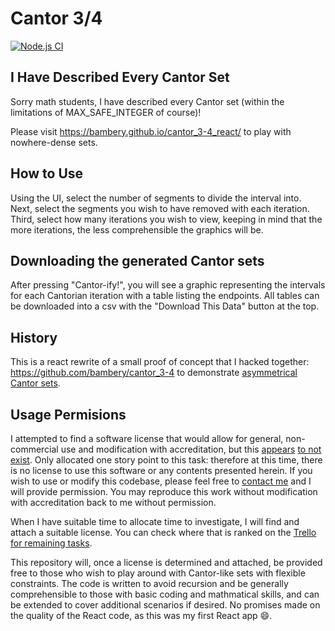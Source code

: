 # Cantor 3/4

[![Node.js CI](https://github.com/bambery/cantor_3-4_react/actions/workflows/node.js.yml/badge.svg?branch=main)](https://github.com/bambery/cantor_3-4_react/actions/workflows/node.js.yml)

## I Have Described Every Cantor Set
Sorry math students, I have described every Cantor set (within the limitations of MAX_SAFE_INTEGER of course)!

Please visit https://bambery.github.io/cantor_3-4_react/ to play with nowhere-dense sets.


## How to Use
Using the UI, select the number of segments to divide the interval into. Next, select the segments you wish to have removed with each iteration. Third, select how many iterations you wish to view, keeping in mind that the more iterations, the less comprehensible the graphics will be.

## Downloading the generated Cantor sets
After pressing "Cantor-ify!", you will see a graphic representing the intervals for each Cantorian iteration with a table listing the endpoints. All tables can be downloaded into a csv with the "Download This Data" button at the top.

## History
This is a react rewrite of a small proof of concept that I hacked together:
https://github.com/bambery/cantor_3-4 to demonstrate [asymmetrical Cantor sets](https://bambery.github.io/cantor_3-4/).

## Usage Permisions
I attempted to find a software license that would allow for general, non-commercial use and modification with accreditation, but this [appears](https://choosealicense.com/licenses/) [to not](https://creativecommons.org/faq/#can-i-apply-a-creative-commons-license-to-software) [exist](https://opensource.stackexchange.com/questions/6719/non-commercial-licensing-recommendation). Only allocated one story point to this task: therefore at this time, there is no license to use this software or any contents presented herein. If you wish to use or modify this codebase, please feel free to [contact me](mailto:cantor@bettercriticals.mozmail.com) and I will provide permission. You may reproduce this work without modification with accreditation back to me without permission.

When I have suitable time to allocate time to investigate, I will find and attach a suitable license. You can check where that is ranked on the [Trello for remaining tasks](https://trello.com/b/VnjJEpic/cantor-3-4).

This repository will, once a license is determined and attached, be provided free to those who wish to play around with Cantor-like sets with flexible constraints. The code is written to avoid recursion and be generally comprehensible to those with basic coding and mathmatical skills, and can be extended to cover additional scenarios if desired. No promises made on the quality of the React code, as this was my first React app :smile:.
